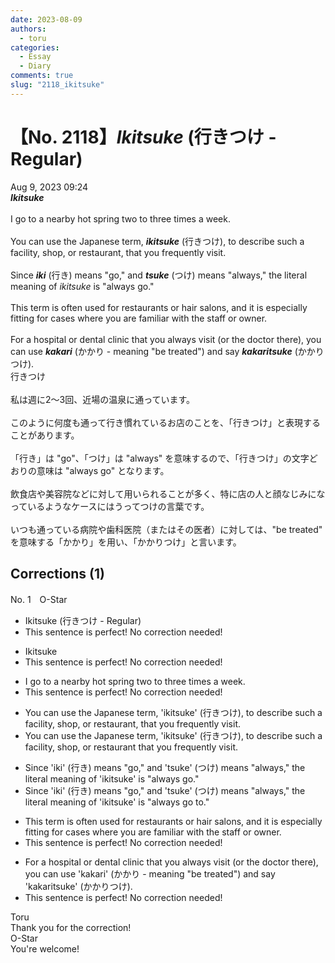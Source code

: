 ```yaml
---
date: 2023-08-09
authors:
  - toru
categories:
  - Essay
  - Diary
comments: true
slug: "2118_ikitsuke"
---
```


# 【No. 2118】<strong><em>Ikitsuke</em></strong> (行きつけ - Regular)
<div class="date">Aug 9, 2023 09:24</div>
<div id="post"><div id="body_show_ori">
<strong><em>Ikitsuke</em></strong><br/><br/>I go to a nearby hot spring two to three times a week.<br/><br/>You can use the Japanese term, <strong><em>ikitsuke</em></strong> (行きつけ), to describe such a facility, shop, or restaurant, that you frequently visit.<br/><br/>Since <strong><em>iki</em></strong> (行き) means "go," and <strong><em>tsuke</em></strong> (つけ) means "always," the literal meaning of <em>ikitsuke</em> is "always go."<br/><br/>This term is often used for restaurants or hair salons, and it is especially fitting for cases where you are familiar with the staff or owner.<br/><br/>For a hospital or dental clinic that you always visit (or the doctor there), you can use <strong><em>kakari</em></strong> (かかり - meaning "be treated") and say <strong><em>kakaritsuke</em></strong> (かかりつけ).
</div></div>

<!-- more -->

<div id="post_ja"><div id="body_show_mo">
行きつけ<br/><br/>私は週に2～3回、近場の温泉に通っています。<br/><br/>このように何度も通って行き慣れているお店のことを、「行きつけ」と表現することがあります。<br/><br/>「行き」は "go"、「つけ」は "always" を意味するので、「行きつけ」の文字どおりの意味は "always go" となります。 <br/><br/>飲食店や美容院などに対して用いられることが多く、特に店の人と顔なじみになっているようなケースにはうってつけの言葉です。<br/><br/>いつも通っている病院や歯科医院（またはその医者）に対しては、"be treated" を意味する「かかり」を用い、「かかりつけ」と言います。
</div></div>

## Corrections (1)
<div id="block"><div class="first_name"> No. 1　<span class="just_name">O-Star</span></div><div id="block2">
<ul class="correction_field">
<li class="incorrect">Ikitsuke (行きつけ - Regular)</li>
<li class="corrected perfect">This sentence is perfect! No correction needed!</li>
</ul>
<ul class="correction_field">
<li class="incorrect">Ikitsuke</li>
<li class="corrected perfect">This sentence is perfect! No correction needed!</li>
</ul>
<ul class="correction_field">
<li class="incorrect">I go to a nearby hot spring two to three times a week.</li>
<li class="corrected perfect">This sentence is perfect! No correction needed!</li>
</ul>
<ul class="correction_field">
<li class="incorrect">You can use the Japanese term, 'ikitsuke' (行きつけ), to describe such a facility, shop, or restaurant, that you frequently visit.</li>
<li class="corrected correct">
You can use the Japanese term, 'ikitsuke' (行きつけ), to describe <span class="sline"><span class="f_red">such</span></span> a facility, shop, or restaurant<span class="f_bold"> that</span> you frequently visit.
</li>
</ul>
<ul class="correction_field">
<li class="incorrect">Since 'iki' (行き) means "go," and 'tsuke' (つけ) means "always," the literal meaning of 'ikitsuke' is "always go."</li>
<li class="corrected correct">
Since 'iki' (行き) means "go," and 'tsuke' (つけ) means "always," the literal meaning of 'ikitsuke' is "always go<span class="f_bold"><span class="f_gray"> to</span></span>."
</li>
</ul>
<ul class="correction_field">
<li class="incorrect">This term is often used for restaurants or hair salons, and it is especially fitting for cases where you are familiar with the staff or owner.</li>
<li class="corrected perfect">This sentence is perfect! No correction needed!</li>
</ul>
<ul class="correction_field">
<li class="incorrect">For a hospital or dental clinic that you always visit (or the doctor there), you can use 'kakari' (かかり - meaning "be treated") and say 'kakaritsuke' (かかりつけ).</li>
<li class="corrected perfect">This sentence is perfect! No correction needed!</li>
</ul>
</div><div class="name"><span class="just_name">Toru</span><br>
Thank you for the correction!
</div>
<div class="name"><span class="just_name">O-Star</span><br>
You're welcome!
</div>
</div>
